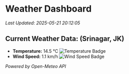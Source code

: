 
# Weather Dashboard

_Last Updated: 2025-05-21 20:12:05_

## Current Weather Data: (Srinagar, JK)
- **Temperature:** 14.5 °C ![Temperature Badge](https://img.shields.io/badge/Temperature-Low%20Temp-blue)
- **Wind Speed:** 1.1 km/h ![Wind Speed Badge](https://img.shields.io/badge/Wind%20Speed-Light%20Wind-blue)

*Powered by Open-Meteo API*
